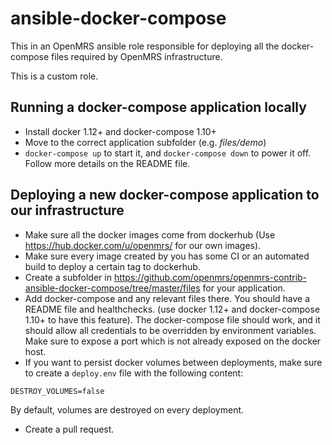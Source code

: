 ansible-docker-compose
=========

This in an OpenMRS ansible role responsible for deploying all the docker-compose files
required by OpenMRS infrastructure.

This is a custom role.  

## Running a docker-compose application locally

  - Install docker 1.12+ and docker-compose 1.10+
  - Move to the correct application subfolder (e.g. _files/demo_)
  - `docker-compose up` to start it, and `docker-compose down` to power it off.
  Follow more details on the README file.  

## Deploying a new docker-compose application to our infrastructure

  - Make sure all the docker images come from dockerhub
  (Use <https://hub.docker.com/u/openmrs/> for our own images).
  - Make sure every image created by you has some CI or an automated build to deploy
  a certain tag to dockerhub.
  - Create a subfolder in <https://github.com/openmrs/openmrs-contrib-ansible-docker-compose/tree/master/files>
  for your application.
  - Add docker-compose and any relevant files there.
  You should have a README file and healthchecks.
  (use docker 1.12+ and docker-compose 1.10+ to have this feature).
  The docker-compose file should work, and it should allow all credentials to
  be overridden by environment variables.
  Make sure to expose a port which is not already exposed on the docker host.
  - If you want to persist docker volumes between deployments, make sure to create a `deploy.env`
  file with the following content:

  `DESTROY_VOLUMES=false`

  By default, volumes are destroyed on every deployment.

  - Create a pull request.
